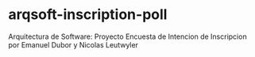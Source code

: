 # arqsoft-inscription-poll
Arquitectura de Software: Proyecto Encuesta de Intencion de Inscripcion por Emanuel Dubor y Nicolas Leutwyler
